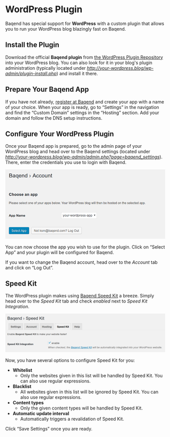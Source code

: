 # WordPress Plugin

Baqend has special support for **WordPress** with a custom plugin that allows you to run your WordPress blog blazingly fast on Baqend.

## Install the Plugin

Download the official **Baqend plugin** from [the WordPress Plugin Repository](https://wordpress.org/plugins/baqend/) into your WordPress blog.
You can also look for it in your blog's plugin administration (typically located under *http://your-wordpress.blog/wp-admin/plugin-install.php*) and install it there.
 

## Prepare Your Baqend App

If you have not already, [register at Baqend](https://dashboard.baqend.com/register) and create your app with a name of your choice.
When your app is ready, go to “Settings” in the navigation and find the “Custom Domain” settings in the “Hosting” section.
Add your domain and follow the DNS setup instructions.


## Configure Your WordPress Plugin

Once your Baqend app is prepared, go to the admin page of your WordPress blog and head over to the Baqend settings (located under *http://your-wordpress.blog/wp-admin/admin.php?page=baqend_settings*).
There, enter the credentials you use to login with Baqend.

![Select an app](select-app.png)

You can now choose the app you wish to use for the plugin. 
Click on “Select App” and your plugin will be configured for Baqend.

If you want to change the Baqend account, head over to the *Account* tab and click on “Log Out”.


## Speed Kit

The WordPress plugin makes using [Baqend Speed Kit](../speed-kit) a breeze.
Simply head over to the *Speed Kit* tab and check *enabled* next to *Speed Kit Integration*.

![Enable Speed Kit](speed-kit-enable.png)

Now, you have several options to configure Speed Kit for you:

* **Whitelist**
    - Only the websites given in this list will be handled by Speed Kit. You can also use regular expressions.
* **Blacklist**
    - All websites given in this list will be ignored by Speed Kit. You can also use regular expressions.
* **Content types**
    - Only the given content types will be handled by Speed Kit.
* **Automatic update interval**
    - Automatically triggers a revalidation of Speed Kit.

Click “Save Settings” once you are ready.
